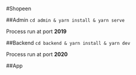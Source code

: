 #Shopeen

##Admin
`cd admin & yarn install & yarn serve`

Process run at port **2019**

##Backend
`cd backend & yarn install & yarn dev`

Process run at port **2020**

##App